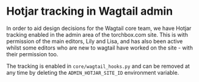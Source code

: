 # Hotjar tracking in Wagtail admin

In order to aid design decisions for the Wagtail core team, we have Hotjar tracking enabled in the admin area of the torchbox.com site. This is with permission of the main editors, Lily and Lisa, and has also been active whilst some editors who are new to wagtail have worked on the site - with their permission too.

The tracking is enabled in `core/wagtail_hooks.py` and can be removed at any time by deleting the `ADMIN_HOTJAR_SITE_ID` environment variable.
